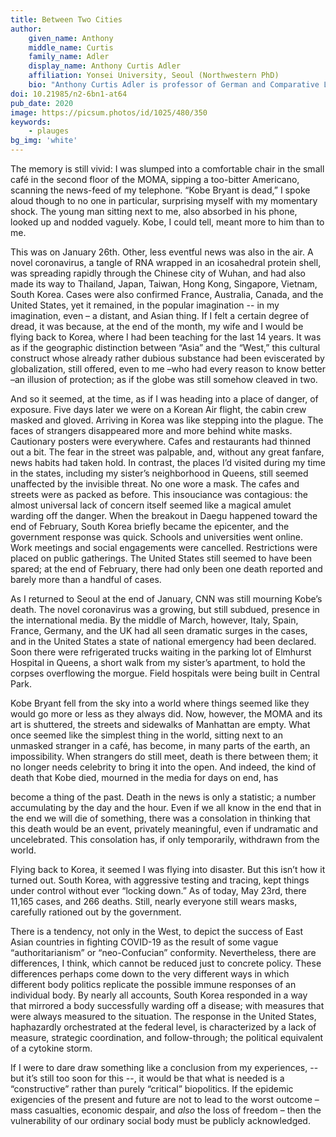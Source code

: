 ```yaml
---
title: Between Two Cities
author:
    given_name: Anthony
    middle_name: Curtis
    family_name: Adler
    display_name: Anthony Curtis Adler
    affiliation: Yonsei University, Seoul (Northwestern PhD)
    bio: "Anthony Curtis Adler is professor of German and Comparative Literature at Yonsei University's Underwood International College, where he has taught since 2006. He graduated from Northwestern University's Department of German Literature and Critical Thought, where he wrote his dissertation on Hoelderlin's novel Hyperion."
doi: 10.21985/n2-6bn1-at64
pub_date: 2020
image: https://picsum.photos/id/1025/480/350
keywords:
    - plauges
bg_img: 'white'
---
```

The memory is still vivid: I was slumped into a comfortable chair in the small café in the second floor of the MOMA, sipping a too-bitter Americano, scanning the news-feed of my telephone. “Kobe Bryant is dead,” I spoke aloud though to no one in particular, surprising myself with my momentary shock. The young man sitting next to me, also absorbed in his phone, looked up and nodded vaguely. Kobe, I could tell, meant more to him than to me.

This was on January 26th. Other, less eventful news was also in the air. A novel coronavirus, a tangle of RNA wrapped in an icosahedral protein shell, was spreading rapidly through the Chinese city of Wuhan, and had also made its way to Thailand, Japan, Taiwan, Hong Kong, Singapore, Vietnam, South Korea. Cases were also confirmed France, Australia, Canada, and the United States, yet it remained, in the popular imagination -- in my imagination, even – a distant, and Asian thing. If I felt a certain degree of dread, it was because, at the end of the month, my wife and I would be flying back to Korea, where I had been teaching for the last 14 years. It was as if the geographic distinction between “Asia” and the “West,” this cultural construct whose already rather dubious substance had been eviscerated by globalization, still offered, even to me –who had every reason to know better –an illusion of protection; as if the globe was still somehow cleaved in two.

And so it seemed, at the time, as if I was heading into a place of danger, of exposure. Five days later we were on a Korean Air flight, the cabin crew masked and gloved. Arriving in Korea was like stepping into the plague. The faces of strangers disappeared more and more behind white masks. Cautionary posters were everywhere. Cafes and restaurants had thinned out a bit. The fear in the street was palpable, and, without any great fanfare, news habits had taken hold. In contrast, the places I’d visited during my time in the states, including my sister’s neighborhood in Queens, still seemed unaffected by the invisible threat. No one wore a mask. The cafes and streets were as packed as before. This insouciance was contagious: the almost universal lack of concern itself seemed like a magical amulet warding off the danger. When the breakout in Daegu happened toward the end of February, South Korea briefly became the epicenter, and the government response was quick. Schools and universities went online. Work meetings and social engagements were cancelled. Restrictions were placed on public gatherings. The United States still seemed to have been spared; at the end of February, there had only been one death reported and barely more than a handful of cases. 

As I returned to Seoul at the end of January, CNN was still mourning Kobe’s death. The novel coronavirus was a growing, but still subdued, presence in the international media. By the middle of March, however, Italy, Spain, France, Germany, and the UK had all seen dramatic surges in the cases, and in the United States a state of national emergency had been declared. Soon there were refrigerated trucks waiting in the parking lot of Elmhurst Hospital in Queens, a short walk from my sister’s apartment, to hold the corpses overflowing the morgue. Field hospitals were being built in Central Park.

Kobe Bryant fell from the sky into a world where things seemed like they would go more or less as they always did. Now, however, the MOMA and its art is shuttered, the streets and sidewalks of Manhattan are empty. What once seemed like the simplest thing in the world, sitting next to an unmasked stranger in a café, has become, in many parts of the earth, an impossibility. When strangers do still meet, death is there between them; it no longer needs celebrity to bring it into the open. And indeed, the kind of death that Kobe died, mourned in the media for days on end, has

become a thing of the past. Death in the news is only a statistic; a number accumulating by the day and the hour. Even if we all know in the end that in the end we will die of something, there was a consolation in thinking that this death would be an event, privately meaningful, even if undramatic and uncelebrated. This consolation has, if only temporarily, withdrawn from the world.

Flying back to Korea, it seemed I was flying into disaster. But this isn’t how it turned out. South Korea, with aggressive testing and tracing, kept things under control without ever “locking down.” As of today, May 23rd, there 11,165 cases, and 266 deaths. Still, nearly everyone still wears masks, carefully rationed out by the government.

There is a tendency, not only in the West, to depict the success of East Asian countries in fighting COVID-19 as the result of some vague “authoritarianism” or “neo-Confucian” conformity. Nevertheless, there are differences, I think, which cannot be reduced just to concrete policy. These differences perhaps come down to the very different ways in which different body politics replicate the possible immune responses of an individual body. By nearly all accounts, South Korea responded in a way that mirrored a body successfully warding off a disease; with measures that were always measured to the situation. The response in the United States, haphazardly orchestrated at the federal level, is characterized by a lack of measure, strategic coordination, and follow-through; the political equivalent of a cytokine storm.

If I were to dare draw something like a conclusion from my experiences, -- but it’s still too soon for this --, it would be that what is needed is a “constructive” rather than purely “critical” biopolitics. If the epidemic exigencies of the present and future are not to lead to the worst outcome – mass casualties, economic despair, and _also_ the loss of freedom – then the vulnerability of our ordinary social body must be publicly acknowledged. 